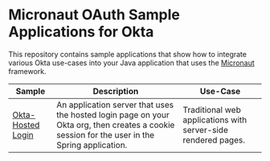 # Micronaut OAuth Sample Applications for Okta

This repository contains sample applications that show how to integrate various Okta use-cases into your Java application that uses the [Micronaut][Micronaut Framework] framework.

| Sample | Description | Use-Case |
|--------|-------------|----------|
| [Okta-Hosted Login](/okta-hosted-login) | An application server that uses the hosted login page on your Okta org, then creates a cookie session for the user in the Spring application. | Traditional web applications with server-side rendered pages. |

[Micronaut Framework]: https://micronaut.io/